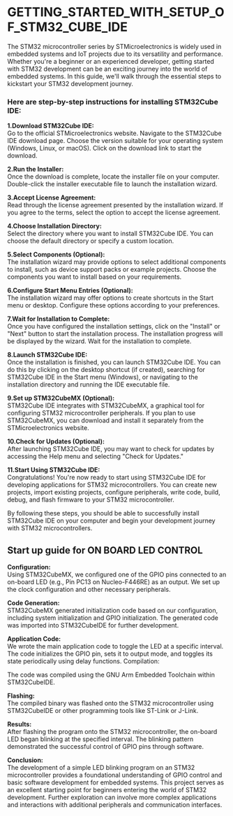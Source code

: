 # **GETTING_STARTED_WITH_SETUP_OF_STM32_CUBE_IDE**
The STM32 microcontroller series by STMicroelectronics is widely used in embedded systems and IoT projects due to its versatility and performance.
Whether you're a beginner or an experienced developer, getting started with STM32 development can be an exciting journey into the world of embedded systems.
In this guide, we'll walk through the essential steps to kickstart your STM32 development journey.


### **Here are step-by-step instructions for installing STM32Cube IDE:**

**1.Download STM32Cube IDE:**  
Go to the official STMicroelectronics website.
Navigate to the STM32Cube IDE download page.
Choose the version suitable for your operating system (Windows, Linux, or macOS).
Click on the download link to start the download.

**2.Run the Installer:**  
Once the download is complete, locate the installer file on your computer.
Double-click the installer executable file to launch the installation wizard.


**3.Accept License Agreement:**  
Read through the license agreement presented by the installation wizard.
If you agree to the terms, select the option to accept the license agreement.

**4.Choose Installation Directory:**  
Select the directory where you want to install STM32Cube IDE.
You can choose the default directory or specify a custom location.

**5.Select Components (Optional):**  
The installation wizard may provide options to select additional components to install, such as device support packs or example projects.
Choose the components you want to install based on your requirements.

**6.Configure Start Menu Entries (Optional):**  
The installation wizard may offer options to create shortcuts in the Start menu or desktop.
Configure these options according to your preferences.

**7.Wait for Installation to Complete:**  
Once you have configured the installation settings, click on the "Install" or "Next" button to start the installation process.
The installation progress will be displayed by the wizard. Wait for the installation to complete.

**8.Launch STM32Cube IDE:**  
Once the installation is finished, you can launch STM32Cube IDE.
You can do this by clicking on the desktop shortcut (if created), searching for STM32Cube IDE in the Start menu (Windows), or navigating to the installation directory and running the IDE executable file.

**9.Set up STM32CubeMX (Optional):**  
STM32Cube IDE integrates with STM32CubeMX, a graphical tool for configuring STM32 microcontroller peripherals.
If you plan to use STM32CubeMX, you can download and install it separately from the STMicroelectronics website.

**10.Check for Updates (Optional):**  
After launching STM32Cube IDE, you may want to check for updates by accessing the Help menu and selecting "Check for Updates."

**11.Start Using STM32Cube IDE:**  
Congratulations! You're now ready to start using STM32Cube IDE for developing applications for STM32 microcontrollers.
You can create new projects, import existing projects, configure peripherals, write code, build, debug, and flash firmware to your STM32 microcontroller.

By following these steps, you should be able to successfully install STM32Cube IDE on your computer and begin your development journey with STM32 microcontrollers.


## **Start up guide for ON BOARD LED CONTROL** 

**Configuration:**  
Using STM32CubeMX, we configured one of the GPIO pins connected to an on-board LED (e.g., Pin PC13 on Nucleo-F446RE) as an output.
We set up the clock configuration and other necessary peripherals.

**Code Generation:**  
STM32CubeMX generated initialization code based on our configuration, including system initialization and GPIO initialization.
The generated code was imported into STM32CubeIDE for further development.

**Application Code:**  
We wrote the main application code to toggle the LED at a specific interval.
The code initializes the GPIO pin, sets it to output mode, and toggles its state periodically using delay functions.
Compilation:

The code was compiled using the GNU Arm Embedded Toolchain within STM32CubeIDE.

**Flashing:**  
The compiled binary was flashed onto the STM32 microcontroller using STM32CubeIDE or other programming tools like ST-Link or J-Link.

**Results:**  
After flashing the program onto the STM32 microcontroller, the on-board LED began blinking at the specified interval. The blinking pattern demonstrated the successful control of GPIO pins through software.

**Conclusion:**  
The development of a simple LED blinking program on an STM32 microcontroller provides a foundational understanding of GPIO control and basic software development for embedded systems. This project serves as an excellent starting point for beginners entering the world of STM32 development. Further exploration can involve more complex applications and interactions with additional peripherals and communication interfaces.
